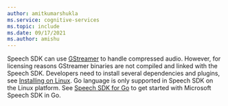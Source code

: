 ```yaml
---
author: amitkumarshukla
ms.service: cognitive-services
ms.topic: include
ms.date: 09/17/2021
ms.author: amishu
---
```


Speech SDK can use [GStreamer](https://gstreamer.freedesktop.org) to handle compressed audio. However, for licensing reasons GStreamer binaries are not compiled and linked with the Speech SDK. Developers need to install several dependencies and plugins, see [Installing on Linux](https://gstreamer.freedesktop.org/documentation/installing/on-linux.html?gi-language=c). Go language is only supported in Speech SDK on the Linux platform. See [Speech SDK for Go](../../../../quickstarts/setup-platform.md?pivots=programming-language-go&tabs=dotnet%252cwindows%252cjre%252cbrowser) to get started with Microsoft Speech SDK in Go. 

